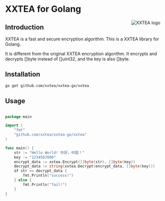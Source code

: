 # XXTEA for Golang

<a href="https://github.com/xxtea/">
    <img src="https://avatars1.githubusercontent.com/u/6683159?v=3&s=86" alt="XXTEA logo" title="XXTEA" align="right" />
</a>

## Introduction

XXTEA is a fast and secure encryption algorithm. This is a XXTEA library for Golang.

It is different from the original XXTEA encryption algorithm. It encrypts and decrypts []byte instead of []uint32, and the key is also []byte.

## Installation

```sh
go get github.com/xxtea/xxtea-go/xxtea
```

## Usage

```go

package main

import (
    "fmt"
    "github.com/xxtea/xxtea-go/xxtea"
)

func main() {
    str := "Hello World! 你好，中国！"
    key := "1234567890"
    encrypt_data := xxtea.Encrypt([]byte(str), []byte(key))
    decrypt_data := string(xxtea.Decrypt(encrypt_data, []byte(key)))
    if str == decrypt_data {
        fmt.Println("success!")
    } else {
        fmt.Println("fail!")
    }
}
```
